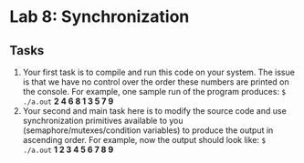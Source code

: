 # Lab 8: Synchronization

## Tasks
1. Your first task is to compile and run this code on your system. The issue is that we have no control over the order these numbers are printed on the console. For example, one sample run of the program produces:
`$ ./a.out` 
**2 4 6 8 1 3 5 7 9**
2. Your second and main task here is to modify the source code and use synchronization primitives available to you (semaphore/mutexes/condition variables) to produce the output in ascending order. For example, now the output should look like:
`$ ./a.out`
**1 2 3 4 5 6 7 8 9**